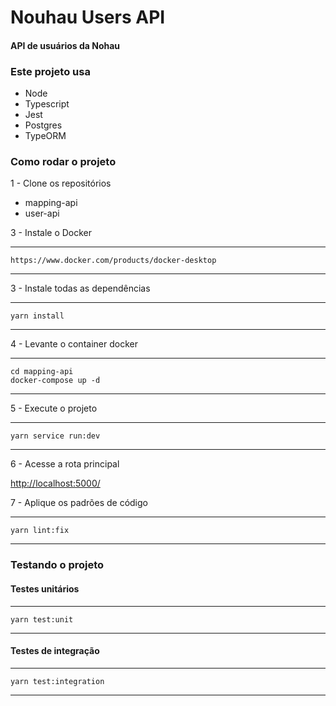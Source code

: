 # Nouhau Users API

#### API de usuários da Nohau

### Este projeto usa
- Node
- Typescript
- Jest
- Postgres
- TypeORM

### Como rodar o projeto

1 - Clone os repositórios

- mapping-api
- user-api

3 - Instale o Docker

---
    https://www.docker.com/products/docker-desktop
---


3 - Instale todas as dependências

---
    yarn install
---

4 - Levante o container docker

---
    cd mapping-api
    docker-compose up -d
---

5 - Execute o projeto

---
    yarn service run:dev
---

6 - Acesse a rota principal

<http://localhost:5000/>

7 - Aplique os padrões de código

---
    yarn lint:fix
---

### Testando o projeto

#### Testes unitários

---
    yarn test:unit
---

#### Testes de integração

---
    yarn test:integration
---
